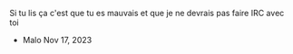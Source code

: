 Si tu lis ça c'est que tu es mauvais et que je ne devrais pas faire IRC avec toi
 - Malo Nov 17, 2023
